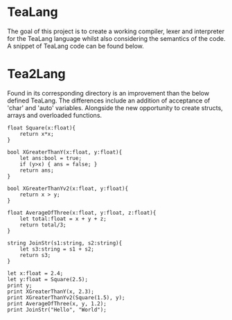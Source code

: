 # TeaLang
The goal of this project is to create a working compiler, lexer and interpreter for the TeaLang language whilst also considering the semantics of the code. A snippet of TeaLang code can be found below.

# Tea2Lang 

Found in its corresponding directory is an improvement than the below defined TeaLang. The differences include an addition of acceptance of 'char' and 'auto' variables. Alongside the new opportunity to create structs, arrays and overloaded functions.

    float Square(x:float){
        return x*x;
    }

    bool XGreaterThanY(x:float, y:float){
        let ans:bool = true;
        if (y>x) { ans = false; }
        return ans; 
    }

    bool XGreaterThanYv2(x:float, y:float){
        return x > y;
    }

    float AverageOfThree(x:float, y:float, z:float){
        let total:float = x + y + z;
        return total/3;
    }

    string JoinStr(s1:string, s2:string){
        let s3:string = s1 + s2;
        return s3;
    }

    let x:float = 2.4;
    let y:float = Square(2.5);
    print y;
    print XGreaterThanY(x, 2.3);
    print XGreaterThanYv2(Square(1.5), y);
    print AverageOfThree(x, y, 1.2);
    print JoinStr("Hello", "World");
    
    
